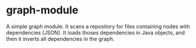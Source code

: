 graph-module
============

A simple graph module. It scans a repository for files containing nodes with dependencies (JSON). It loads thoses dependencies in Java objects, and then it inverts all dependencies in the graph. 
